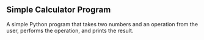 ## Simple Calculator Program
A simple Python program that takes two numbers and an operation from the user, performs the operation, and prints the result.